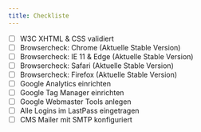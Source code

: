 ```yaml
---
title: Checkliste
---
```


- [ ] W3C XHTML & CSS validiert
- [ ] Browsercheck: Chrome (Aktuelle Stable Version)
- [ ] Browsercheck: IE 11 & Edge (Aktuelle Stable Version)
- [ ] Browsercheck: Safari (Aktuelle Stable Version)
- [ ] Browsercheck: Firefox (Aktuelle Stable Version)
- [ ] Google Analytics einrichten
- [ ] Google Tag Manager einrichten
- [ ] Google Webmaster Tools anlegen
- [ ] Alle Logins im LastPass eingetragen
- [ ] CMS Mailer mit SMTP konfiguriert